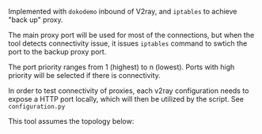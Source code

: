 Implemented with `dokodemo` inbound of V2ray, and `iptables` to achieve "back up" proxy.

The main proxy port will be used for most of the connections, but when the tool detects connectivity issue, it issues `iptables` command to swtich the port to the backup proxy port.

The port priority ranges from 1 (highest) to n (lowest). Ports with high priority will be selected if there is connectivity.

In order to test connectivity of proxies, each v2ray configuration needs to expose a HTTP port locally, which will then be utilized by the script. See `configuration.py`

This tool assumes the topology below:


